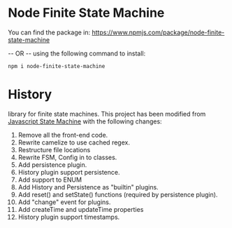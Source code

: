# Node Finite State Machine
You can find the package in: https://www.npmjs.com/package/node-finite-state-machine

-- OR --
using the following command to install:
```bash
npm i node-finite-state-machine
```

# History

library for finite state machines. This project has been modified from [Javascript State Machine](https://github.com/jakesgordon/javascript-state-machine) with the following changes:

1. Remove all the front-end code.
1. Rewrite camelize to use cached regex.
1. Restructure file locations
1. Rewrite FSM, Config in to classes.
1. Add persistence plugin.
1. History plugin support persistence.
1. Add support to ENUM
1. Add History and Persistence as "builtin" plugins.
1. Add reset() and setState() functions (required by persistence plugin).
1. Add "change" event for plugins.
1. Add createTime and updateTime properties
1. History plugin support timestamps.
